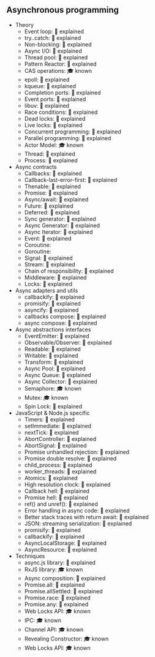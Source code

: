 ## Asynchronous programming

- Theory
  - Event loop: 🙋 explained
  - try..catch: 🙋 explained
  - Non-blocking: 🙋 explained
  - Async I/O: 🙋 explained
  - Thread pool: 🙋 explained
  - Pattern Reactor: 🙋 explained
  - CAS operations: 🎓 known
  - epoll: 🙋 explained
  - kqueue: 🙋 explained
  - Completion ports: 🙋 explained
  - Event ports: 🙋 explained
  - libuv: 🙋 explained
  - Race conditions: 🙋 explained
  - Dead locks: 🙋 explained
  - Live locks: 🙋 explained
  - Concurrent programming: 🙋 explained
  - Parallel programming: 🙋 explained
  - Actor Model: 🎓 known
  - Thread: 🙋 explained
  - Process: 🙋 explained
- Async contracts
  - Callbacks: 🙋 explained
  - Callback-last-error-first: 🙋 explained
  - Thenable: 🙋 explained
  - Promise: 🙋 explained
  - Async/await: 🙋 explained
  - Future: 🙋 explained
  - Deferred: 🙋 explained
  - Sync generator: 🙋 explained
  - Async Generator: 🙋 explained
  - Async Iterator: 🙋 explained
  - Event: 🙋 explained
  - Coroutine:
  - Goroutine: 
  - Signal: 🙋 explained
  - Stream: 🙋 explained
  - Chain of responsibility: 🙋 explained
  - Middleware: 🙋 explained
  - Locks: 🙋 explained
- Async adapters and utils
  - callbackify: 🙋 explained
  - promisify: 🙋 explained
  - asyncify: 🙋 explained
  - callbacks compose: 🙋 explained
  - async compose: 🙋 explained
- Async abstractions interfaces
  - EventEmitter: 🙋 explained
  - Observable/Observer: 🙋 explained
  - Readable: 🙋 explained
  - Writable: 🙋 explained
  - Transform: 🙋 explained
  - Async Pool: 🙋 explained
  - Async Queue: 🙋 explained
  - Async Collector: 🙋 explained
  - Semaphore: 🎓 known
  - Mutex: 🎓 known
  - Spin Lock: 🙋 explained
- JavaScript & Node.js specific
  - Timers: 🙋 explained
  - setImmediate: 🙋 explained
  - nextTick: 🙋 explained
  - AbortController: 🙋 explained
  - AbortSignal: 🙋 explained
  - Promise unhandled rejection: 🙋 explained
  - Promise double resolve: 🙋 explained
  - child_process: 🙋 explained
  - worker_threads: 🙋 explained
  - Atomics: 🙋 explained
  - High resolution clock: 🙋 explained
  - Callback hell: 🙋 explained
  - Promise hell: 🙋 explained
  - ref() and unref(): 🙋 explained
  - Error handling in async code: 🙋 explained
  - Better stack traces with return await: 🙋 explained
  - JSON: streaming serialization: 🙋 explained
  - promisify: 🙋 explained
  - callbackify: 🙋 explained
  - AsyncLocalStorage: 🙋 explained
  - AsyncResource: 🙋 explained
- Techniques
  - async.js library: 🙋 explained
  - RxJS library: 🎓 known
  - Async composition: 🙋 explained
  - Promise.all: 🙋 explained
  - Promise.allSettled: 🙋 explained
  - Promise.race: 🙋 explained
  - Promise.any: 🙋 explained
  - Web Locks API: 🎓 known
  - IPC: 🎓 known
  - Channel API: 🎓 known
  - Revealing Constructor: 🎓 known
  - Web Locks API: 🎓 known
